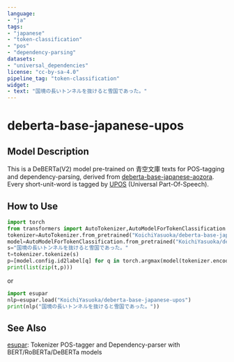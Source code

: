 ```yaml
---
language:
- "ja"
tags:
- "japanese"
- "token-classification"
- "pos"
- "dependency-parsing"
datasets:
- "universal_dependencies"
license: "cc-by-sa-4.0"
pipeline_tag: "token-classification"
widget:
- text: "国境の長いトンネルを抜けると雪国であった。"
---
```


# deberta-base-japanese-upos

## Model Description

This is a DeBERTa(V2) model pre-trained on 青空文庫 texts for POS-tagging and dependency-parsing, derived from [deberta-base-japanese-aozora](https://huggingface.co/KoichiYasuoka/deberta-base-japanese-aozora). Every short-unit-word is tagged by [UPOS](https://universaldependencies.org/u/pos/) (Universal Part-Of-Speech).

## How to Use

```py
import torch
from transformers import AutoTokenizer,AutoModelForTokenClassification
tokenizer=AutoTokenizer.from_pretrained("KoichiYasuoka/deberta-base-japanese-upos")
model=AutoModelForTokenClassification.from_pretrained("KoichiYasuoka/deberta-base-japanese-upos")
s="国境の長いトンネルを抜けると雪国であった。"
t=tokenizer.tokenize(s)
p=[model.config.id2label[q] for q in torch.argmax(model(tokenizer.encode(s,return_tensors="pt"))["logits"],dim=2)[0].tolist()[1:-1]]
print(list(zip(t,p)))
```

or

```py
import esupar
nlp=esupar.load("KoichiYasuoka/deberta-base-japanese-upos")
print(nlp("国境の長いトンネルを抜けると雪国であった。"))
```

## See Also

[esupar](https://github.com/KoichiYasuoka/esupar): Tokenizer POS-tagger and Dependency-parser with BERT/RoBERTa/DeBERTa models

